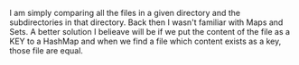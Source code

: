 I am simply comparing all the files in a given directory and the subdirectories in that directory. Back then I wasn't familiar with Maps and Sets. 
A better solution I belieave will be if we put the content of the file as a KEY to a HashMap and when we find a file which content exists as a key, those file are equal.
